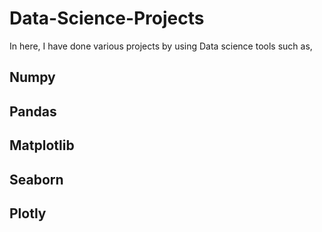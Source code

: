 # Data-Science-Projects
  In here, I have done various projects by using Data science tools such as,
  ## Numpy
  ## Pandas
  ## Matplotlib
  ## Seaborn
  ## Plotly
